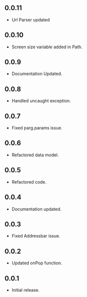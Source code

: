 ## 0.0.11

* Url Parser updated

## 0.0.10

* Screen size variable added in Path.

## 0.0.9

* Documentation Updated.

## 0.0.8

* Handled uncaught exception.

## 0.0.7

* Fixed parg.params issue.

## 0.0.6

* Refactored data model.

## 0.0.5

* Refactored code.

## 0.0.4

* Documentation updated.

## 0.0.3

* Fixed Addressbar issue.

## 0.0.2

* Updated onPop function.

## 0.0.1

* Initial release.
